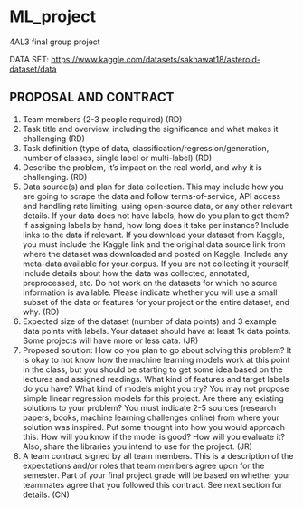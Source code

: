 # ML_project
4AL3 final group project

DATA SET: https://www.kaggle.com/datasets/sakhawat18/asteroid-dataset/data

## PROPOSAL AND CONTRACT
1. Team members (2-3 people required) (RD)
2. Task title and overview, including the significance and what makes it challenging (RD)
3. Task definition (type of data, classification/regression/generation, number of classes, single
label or multi-label) (RD)
4. Describe the problem, it’s impact on the real world, and why it is challenging. (RD)
5. Data source(s) and plan for data collection. This may include how you are going to scrape the
data and follow terms-of-service, API access and handling rate limiting, using open-source
data, or any other relevant details. If your data does not have labels, how do you plan to
get them? If assigning labels by hand, how long does it take per instance? Include links to
the data if relevant. If you download your dataset from Kaggle, you must include the Kaggle
link and the original data source link from where the dataset was downloaded and posted on
Kaggle. Include any meta-data available for your corpus. If you are not collecting it yourself,
include details about how the data was collected, annotated, preprocessed, etc. Do not work
on the datasets for which no source information is available. Please indicate whether you will
use a small subset of the data or features for your project or the entire dataset, and why. (RD)
6. Expected size of the dataset (number of data points) and 3 example data points with labels.
Your dataset should have at least 1k data points. Some projects will have more or less data. (JR)
7. Proposed solution: How do you plan to go about solving this problem? It is okay to not know
how the machine learning models work at this point in the class, but you should be starting
to get some idea based on the lectures and assigned readings. What kind of features and
target labels do you have? What kind of models might you try? You may not propose simple
linear regression models for this project. Are there any existing solutions to your problem?
You must indicate 2-5 sources (research papers, books, machine learning challenges online)
from where your solution was inspired. Put some thought into how you would approach this.
How will you know if the model is good? How will you evaluate it? Also, share the libraries
you intend to use for the project. (JR)
8. A team contract signed by all team members. This is a description of the expectations
and/or roles that team members agree upon for the semester. Part of your final project grade
will be based on whether your teammates agree that you followed this contract. See next
section for details. (CN)